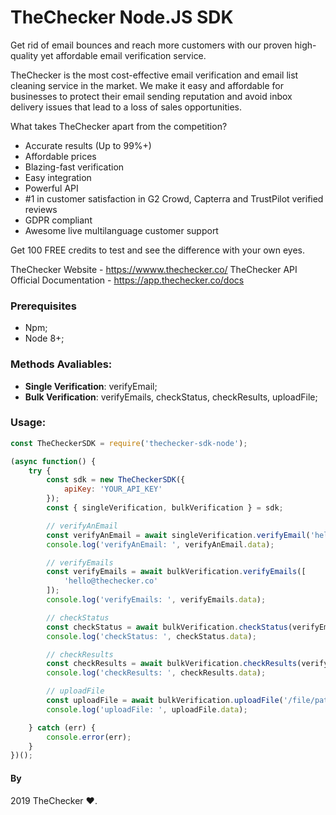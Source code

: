 # TheChecker Node.JS SDK

Get rid of email bounces and reach more customers with our proven high-quality yet affordable email verification service.

TheChecker is the most cost-effective email verification and email list cleaning service in the market. We make it easy and affordable for businesses to protect their email sending reputation and avoid inbox delivery issues that lead to a loss of sales opportunities.

What takes TheChecker apart from the competition?

- Accurate results (Up to 99%+)
- Affordable prices
- Blazing-fast verification
- Easy integration
- Powerful API
- #1 in customer satisfaction in G2 Crowd, Capterra and TrustPilot verified reviews
- GDPR compliant
- Awesome live multilanguage customer support


Get 100 FREE credits to test and see the difference with your own eyes.

TheChecker Website - https://wwww.thechecker.co/
TheChecker API Official Documentation - https://app.thechecker.co/docs

### Prerequisites

- Npm;
- Node 8+;

### Methods Avaliables:

- **Single Verification**: verifyEmail;
- **Bulk Verification**: verifyEmails, checkStatus, checkResults, uploadFile;

### Usage:

```js
const TheCheckerSDK = require('thechecker-sdk-node');

(async function() {
    try {
        const sdk = new TheCheckerSDK({
            apiKey: 'YOUR_API_KEY'
        });
        const { singleVerification, bulkVerification } = sdk;

        // verifyAnEmail
        const verifyAnEmail = await singleVerification.verifyEmail('hello@thechecker.co');
        console.log('verifyAnEmail: ', verifyAnEmail.data);

        // verifyEmails
        const verifyEmails = await bulkVerification.verifyEmails([
            'hello@thechecker.co'
        ]);
        console.log('verifyEmails: ', verifyEmails.data);

        // checkStatus
        const checkStatus = await bulkVerification.checkStatus(verifyEmails.data.id);
        console.log('checkStatus: ', checkStatus.data);

        // checkResults
        const checkResults = await bulkVerification.checkResults(verifyEmails.data.id);
        console.log('checkResults: ', checkResults.data);

        // uploadFile
        const uploadFile = await bulkVerification.uploadFile('/file/path');
        console.log('uploadFile: ', uploadFile.data);

    } catch (err) {
        console.error(err);
    }
})();
```

#### By

2019 TheChecker ❤️.
